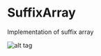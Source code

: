 # SuffixArray
Implementation of suffix array

<!-- <a href="http://ssg.somee.com/sa" target="_blank">[ live demo ]</a> -->

![alt tag](https://github.com/mamin-siberiayk/SuffixArray/blob/master/demo-img-2.png)
